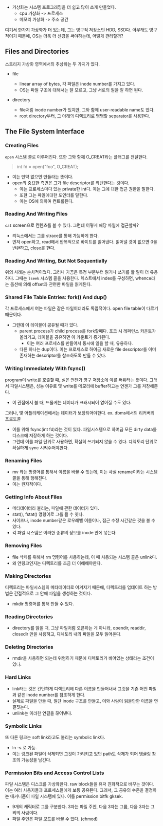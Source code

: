 - 가상화는 시스템 프로그래밍을 더 쉽고 많이 쓰게 만들었다.
  - cpu 가상화 -> 프로세스
  - 메모리 가상화 -> 주소 공간

여기서 한가지 가상화가 더 있는데, 그는 영구적 저장소인 HDD, SSD다.
아무래도 영구적이기 때문에, OS는 더욱 더 신경을 써야하는데, 어떻게 관리할까?

## Files and Directories
스토리지 가상화 영역에서의 추상화는 두 가지가 있다. 
- file
  - linear array of bytes, 각 파일은 inode number를 가지고 있다.
  - OS는 파일 구조에 대해서는 잘 모르고, 그냥 서로의 일을 잘 하면 된다.

- directory
  - file처럼 inode number가 있지만, 그와 함께 user-readable name도 있다. 
  - root directory부터, 그 아래의 디렉토리로 명명할 separator를 사용한다. 

## The File System Interface
### Creating Files
`open` 시스템 콜로 이루어진다. 또한 그와 함께 O_CREAT라는 플래그를 전달한다. 
> int fd = open("foo", O_CREAT);
- 이는 만약 없으면 만들라는 뜻이다. 
- open의 중요한 측면은 그가 file descriptor를 리턴한다는 것이다.
  - 이는 프로세스마다 있는 private한 int다. 이는 그에 대한 접근 권한을 말한다. 
  - 또한 그는 파일에대한 포인터를 말한다.
  - 이는 OS에 의하여 컨트롤된다. 

### Reading And Writing Files
`cat` screen으로 컨텐츠를 볼 수 있다. 그런데 어떻게 해당 파일에 접근할까? 
- 리눅스에서는 그를 strace를 통해 가능하게 한다. 
- 먼저 open하고, read해서 반복적으로 바이트를 읽어낸다. 읽어낼 것이 없으면 0을 반환하고, close를 한다. 

### Reading And Writing, But Not Sequentially
위의 사례는 순차적이었다. 그러나 가끔은 특정 부분부터 읽거나 쓰기를 할 일이 더 유용하다. 그때는 `lseek` 시스템 콜을 사용한다.
텍스트에서 index를 구성하면, whence라는 옵션에 의해 offset과 관련한 파일을 읽게된다. 

### Shared File Table Entries: fork() And dup()
각 프로세스에서 여는 파일은 같은 파일이더라도 독립적이다. open file table이 다르기 때문이다.
- 그런데 이 테이블이 공유될 때가 있다. 
  - parent process가 child process를 fork할때다. 포크 시 레퍼런스 카운트가 올라가고, 테이블을 공유하면 이 카운트가 증가된다. 
    - 이는 여러 프로세스를 만들어서 동시에 일을 할 때, 유용하다.
  - 다른 하나는 dup이다. 이는 프로세스로 하여금 새로운 file descriptor를 이미 존재하는 descriptor를 참조하도록 만들 수 있다. 

### Writing Immediately With fsync()
program이 write를 호출할 때, 실은 언젠가 영구 저장소에 이를 써줘라는 뜻이다. 
그래서 파일시스템은, 성능 이유로 몇 write를 메모리에 buffer하고는 언젠가 그를 저장해준다. 
- 이 관점에서 볼 때, 드물게는 데이터가 크래시되어 없어질 수도 있다. 

그러나, 몇 어플리케이션에서는 데이터가 보장되어야한다. ex. dbms에서의 리커버리 프로토콜
- 이를 위해 fsync(int fd)라는 것이 있다. 파일시스템으로 하여금 모든 dirty data를 디스크에 저장하게 하는 것이다. 
- 그런데 이를 파일 단위로 사용하면, 확실히 쓰기되지 않을 수 있다. 디렉토리 단위로 확실하게 sync 시켜주어야한다.

### Renaming Files
- mv 라는 명령어를 통해서 이름을 바꿀 수 잇는데, 이는 사실 rename이라는 시스템콜을 통해 행해진다. 
- 이는 원자적이다. 

### Getting Info About Files
- 메타데이터라 불리는, 파일에 관한 데이터가 있다. 
- stat(), fstat() 명령어로 그를 몰 수 잇다. 
- 사이즈나, inode number같은 로우레벨 이름이나, 접근 수정 시간같은 것을 볼 수 있다.
- 각 파일 시스템은 이러한 종류의 정보를 inode 안에 넣는다. 

### Removing Files
- file 삭제를 위해서 rm 명령어를 사용하는데, 이 때 사용되는 시스템 콜은 unlink다.
- 왜 언링크인지는 디렉토리를 조금 더 이해해야한다.

### Making Directories
디렉토리는 파일시스템의 메타데이터로 여겨지기 때문에, 디렉토리를 업데이트 하는 방법은 간접적으로 그 안에 파일을 생성하는 것이다. 
- mkdir 명령어를 통해 만들 수 있다. 

### Reading Directories
- directory를 읽을 때, 그냥 파일처럼 오픈하는 게 아니라, opendir, readdir, closedir 만을 사용하고, 디렉토리 내의 파일을 모두 읽어온다.

### Deleting Directories
- rmdir을 사용하면 되는데 위험하기 때문에 디렉토리가 비어있는 상태라는 조건이 있다. 

### Hard Links
- link라는 것은 간단하게 디렉토리에 다른 이름을 만들어내서 그것을 기존 어떤 파일과 같은 inode number를 참조하게 한다. 
- 실제로 파일을 만들 때, 일단 inode 구조를 만들고, 이와 사람이 읽을만한 이름을 연결짓는다. 
- unlink는 이러한 연결을 끊어낸다. 

### Symbolic Links
또 다른 링크는 soft link라고도 불리는 symbolic link다.
- ln -s 로 가능.
- 이는 링크된 파일이 삭제되면 그것이 가리키고 있던 path도 삭제가 되어 댕글링 참조의 가능성을 남긴다.

### Permission Bits and Access Control Lists
파일 시스템은 디스크를 가상화한다. raw block들을 유저 친화적으로 바꾸는 것이다. 이는 여러 사용자들과 프로세스들에게 보통 공유된다. 그래서, 그 공유의 수준을 결정하는 매커니즘이 파일 시스템에 있다. 이를 permission bitfk gksek. 
- 9개의 캐릭터로 그를 구분한다. 3자는 파일 주인, 다음 3자는 그룹, 다음 3자는 그외의 사람이다. 
- 파일 주인은 파일 모드를 바꿀 수 있다. (chmod)